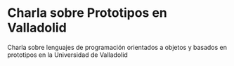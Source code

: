 Charla sobre Prototipos en Valladolid
=====================================
<p>
Charla sobre lenguajes de programación orientados a objetos y basados en prototipos en la Universidad de Valladolid
<p>
<a href="http://baltasarq.github.io/charlaprototiposvalladolid"></a>
